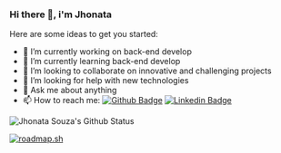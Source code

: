 ### Hi there 👋, i'm Jhonata

Here are some ideas to get you started:

- 🔭 I’m currently working on back-end develop 
- 🌱 I’m currently learning back-end develop
- 👯 I’m looking to collaborate on innovative and challenging projects
- 🤔 I’m looking for help with new technologies
- 💬 Ask me about anything
- 📫 How to reach me: [![Github Badge](https://img.shields.io/badge/-Github-000?style=flat-square&logo=Github&logoColor=white&link=https://github.com/fagnerpsantos)](https://github.com/einasota)
[![Linkedin Badge](https://img.shields.io/badge/-LinkedIn-blue?style=flat-square&logo=Linkedin&logoColor=white&link=https://www.linkedin.com/in/fagnerpsantos/)](https://www.linkedin.com/in/einasota)

![Jhonata Souza's Github Status](https://github-readme-stats.vercel.app/api?username=einasota&show_icons=true)

[![roadmap.sh](https://roadmap.sh/card/wide/6560f3415145316d25696d2c?variant=dark&roadmaps=backend%2Ctypescript%2Cdocker%2Cnodejs)](https://roadmap.sh)
